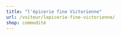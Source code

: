 ```yaml
---
title: "l'épicerie fine Victorienne"
url: /voiteur/lepicerie-fine-victorienne/
shop: commodité
---
```


